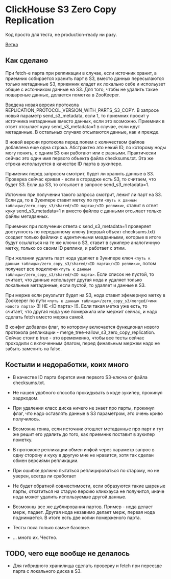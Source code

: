 # ClickHouse S3 Zero Copy Replication

Код просто для теста, не production-ready ни разу.

[Ветка](https://github.com/ianton-ru/ClickHouse/tree/s3_zero_copy_replication)

## Как сделано

При fetch-е парта при репликации в случае, если источник хранит, а приемник собирается хранить парт в S3, вместо данных пересылаются только метаданные S3, приемник кладет их локально себе
и испольузет общие с источником данные на S3. Для того, чтобы не удалить такие пошареные данные, делается пометка в ZooKeeper.

Введена новая версия протокола REPLICATION_PROTOCOL_VERSION_WITH_PARTS_S3_COPY. В запросе новый параметр send_s3_metadata, если 1, то приемних просит у источника метаданные вместо данных, если это возможно.
Приемник в ответ отсылает куку send_s3_metadata=1 в случае, если идут метаданные. В остальных случаях отсылаются данные, как и прежде.

В новой версии протокола перед полем с количеством файлов добавлена еще одна строка. Абстрактно это некий ID, по которому ноды могу понять, с одним S3 они работают или с разными.
Практически сейчас это один имя первого объекта файла checksums.txt. Эта же строка используется в качестве ID парта в зукипере.

Применик перед запросом смотрит, будет ли хранить данные в S3. Проверка сейчас кривая - если в сторадже есть S3, то считаем, что будет S3.
Если да S3, то отсылает в запросе send_s3_metadata=1.

Источник при получении такого запроса смотрит, лежит ли парт на S3. Если да, то в Зукипере ставит метку по пути `<путь к данным таблицы>/zero_copy_s3/shared/<ID парта>/<ID реплики>`,
ставит в ответ куку send_s3_metadata=1 и вместо файлов с данными отсылает только файлы метаданных.

Приемник при получении ответа с send_s3_metadata=1 проверяет доступность по переданному ключу (первый объект checksums.txt) создает только файлики с идентичными меаданными, которые в итоге будут ссылаться на те же ключи в S3, ставит в зукипере аналогичную метку,
только со своим ID реплики, и работает с этим.

При желании удалить парт нода удаляет в Зукипере ключ `<путь к данным таблицы>/zero_copy_s3/shared/<ID парта>/<ID реплики>`, потом получает все подключи `<путь к данным таблицы>/zero_copy_s3/shared/<ID парта>`.
Если список не пустой, то считает, что данные использует другая нода и удаляет только локальные метаданные, если пустой, то удаляет и данные в S3.

При мерже если реузльтат будет на S3, нода ставит эфемерную метку в Zookeeper по пути `<путь к данным таблицы>/zero_copy_s3/merged/<имя нового парта>` (!! НЕ <ID парта> !!). Если такая метка уже есть, то считает, что другая нода
уже помержила или мержит сейчас, и надо сделать fetch вместо мержа самой.

В конфиг добавлен флаг, по которому включается функционал нового протокола репликации - merge_tree->allow_s3_zero_copy_replication. Сейчас стоит в true - это времеменно, чтобы все тесты сейчас проходили с включенным флагом, перед финальным мержем надо не забыть заменить на false.

## Костыли и недоработки, коих много

* В качестве ID парта берется имя первого S3-ключа от файла checksums.txt.

* Не нашел удобного способа прокидывать в коде зукипер, прокинул хадркодом.

* При удалении класс диска ничего не знает про парты, прокинул флаг, что надо оставлять данные в S3 параметром, это очень криво получилось.

* Возможна гонка, если источник отошлет метаданные про парт и тут же решит его удалить до того, как приемник поставит в зукипер пометку.

* В протоколе репликации обмен инфой через параметр запрос в одну сторону и куку в другую мне не нравится, хотя так сделан обмен версиями репликации.

* При ошибке должно пытаться реплицироваться по старому, но не уверен, всегда ли сработает

* Не будет обратной совместимости, если образуются такие шареные парты, откатиться на старую версию кликхауса не получится, иначе нода может удалить используемые другой данные.

* Возможны все же дублирования партов. Пример - нода делает мерж, падает. Другая нода незавимо делает мерж, первая нода поднимается. В итоге есть две копии померженого парта.

* Тесты пока только самые базовые.

* ... много их. Честно.

## TODO, чего еще вообще не делалось

* Для гибридного хранилища сделать проверку и fetch при переезде парта с локального диска в S3.

